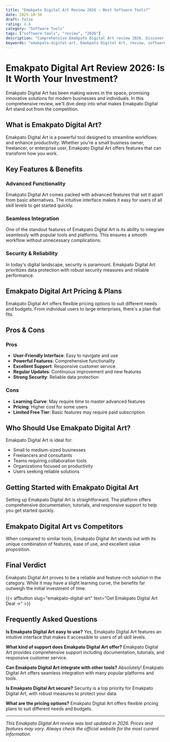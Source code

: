 ```yaml
---
title: "Emakpato Digital Art Review 2026 – Best Software Tools?"
date: 2025-10-30
draft: false
rating: 4.8
category: "Software Tools"
tags: ["software-tools", "review", "2026"]
description: "Comprehensive Emakpato Digital Art review 2026. Discover if this  tool is the best choice for your needs."
keywords: "emakpato-digital-art, Emakpato Digital Art, review, software tools, 2026, best software tools"
---
```


# Emakpato Digital Art Review 2026: Is It Worth Your Investment?

Emakpato Digital Art has been making waves in the  space, promising innovative solutions for modern businesses and individuals. In this comprehensive review, we'll dive deep into what makes Emakpato Digital Art stand out from the competition.

## What is Emakpato Digital Art?

Emakpato Digital Art is a powerful  tool designed to streamline workflows and enhance productivity. Whether you're a small business owner, freelancer, or enterprise user, Emakpato Digital Art offers features that can transform how you work.

## Key Features & Benefits

### Advanced Functionality
Emakpato Digital Art comes packed with advanced features that set it apart from basic alternatives. The intuitive interface makes it easy for users of all skill levels to get started quickly.

### Seamless Integration
One of the standout features of Emakpato Digital Art is its ability to integrate seamlessly with popular tools and platforms. This ensures a smooth workflow without unnecessary complications.

### Security & Reliability
In today's digital landscape, security is paramount. Emakpato Digital Art prioritizes data protection with robust security measures and reliable performance.

## Emakpato Digital Art Pricing & Plans

Emakpato Digital Art offers flexible pricing options to suit different needs and budgets. From individual users to large enterprises, there's a plan that fits.

## Pros & Cons

### Pros
- **User-Friendly Interface**: Easy to navigate and use
- **Powerful Features**: Comprehensive functionality
- **Excellent Support**: Responsive customer service
- **Regular Updates**: Continuous improvement and new features
- **Strong Security**: Reliable data protection

### Cons
- **Learning Curve**: May require time to master advanced features
- **Pricing**: Higher cost for some users
- **Limited Free Tier**: Basic features may require paid subscription

## Who Should Use Emakpato Digital Art?

Emakpato Digital Art is ideal for:
- Small to medium-sized businesses
- Freelancers and consultants
- Teams requiring collaboration tools
- Organizations focused on productivity
- Users seeking reliable  solutions

## Getting Started with Emakpato Digital Art

Setting up Emakpato Digital Art is straightforward. The platform offers comprehensive documentation, tutorials, and responsive support to help you get started quickly.

## Emakpato Digital Art vs Competitors

When compared to similar tools, Emakpato Digital Art stands out with its unique combination of features, ease of use, and excellent value proposition.

## Final Verdict

Emakpato Digital Art proves to be a reliable and feature-rich solution in the  category. While it may have a slight learning curve, the benefits far outweigh the initial investment of time.

{{< affbutton slug="emakpato-digital-art" text="Get Emakpato Digital Art Deal →" >}}

## Frequently Asked Questions

**Is Emakpato Digital Art easy to use?**
Yes, Emakpato Digital Art features an intuitive interface that makes it accessible to users of all skill levels.

**What kind of support does Emakpato Digital Art offer?**
Emakpato Digital Art provides comprehensive support including documentation, tutorials, and responsive customer service.

**Can Emakpato Digital Art integrate with other tools?**
Absolutely! Emakpato Digital Art offers seamless integration with many popular platforms and tools.

**Is Emakpato Digital Art secure?**
Security is a top priority for Emakpato Digital Art, with robust measures to protect your data.

**What are the pricing options?**
Emakpato Digital Art offers flexible pricing plans to suit different needs and budgets.

---

*This Emakpato Digital Art review was last updated in 2026. Prices and features may vary. Always check the official website for the most current information.*
